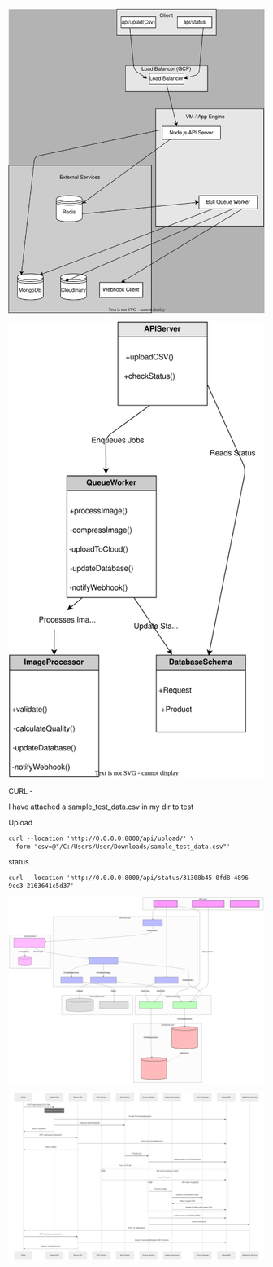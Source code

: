 ![System Architecture](hld.drawio.svg)

![Component Level Architecture](lld.drawio.svg)


CURL -

I have attached a sample_test_data.csv in my dir to test

Upload
```
curl --location 'http://0.0.0.0:8000/api/upload/' \
--form 'csv=@"/C:/Users/User/Downloads/sample_test_data.csv"'
```

status
```
curl --location 'http://0.0.0.0:8000/api/status/31308b45-0fd8-4896-9cc3-2163641c5d37'
```

![Detailed System Architecture](system.drawio.svg)

![Implmentation](implementation.drawio.svg)